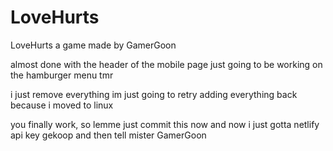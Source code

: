 # LoveHurts

LoveHurts a game made by GamerGoon

almost done with the header of the mobile page just going to be working on the hamburger menu tmr


i just remove everything im just going to retry adding everything back because i moved to linux

you finally work, so lemme just commit this now and now i just gotta netlify api key gekoop and then tell mister GamerGoon
